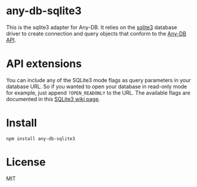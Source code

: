 # any-db-sqlite3

This is the sqlite3 adapter for Any-DB. It relies on the [sqlite3][sqlite3]
database driver to create connection and query objects that conform to the
[Any-DB API](any-db/API.md).

# API extensions

You can include any of the SQLite3 mode flags as query parameters in your database
URL. So if you wanted to open your database in read-only mode for example, just
append `?OPEN_READONLY` to the URL. The available flags are documented in this
[SQLite3 wiki page](https://github.com/developmentseed/node-sqlite3/wiki/API).

# Install

    npm install any-db-sqlite3

# License

MIT

[sqlite3]: http://github.com/owner/node-sqlite3
